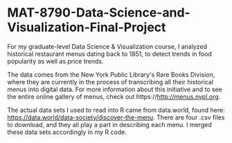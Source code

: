# MAT-8790-Data-Science-and-Visualization-Final-Project
For my graduate-level Data Science &amp; Visualization course, I analyzed historical restaurant menus dating back to 1851, to detect trends in food popularity as well as price trends.

The data comes from the New York Public Library's Rare Books Division, where they are currently in the process of transcribing all their historical menus into digital data. For more information about this initiative and to see the entire online gallery of menus, check out https://http://menus.nypl.org.

The actual data sets I used to read into R came from data.world, found here: https://data.world/data-society/discover-the-menu. There are four .csv files to download, and they all play a part in describing each menu. I merged these data sets accordingly in my R code.
